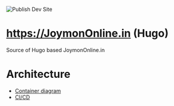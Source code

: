 ![Publish Dev Site](https://github.com/JoymonOnline/site-hugo/workflows/Publish%20Dev%20Site/badge.svg)

# https://JoymonOnline.in (Hugo)
Source of Hugo based JoymonOnline.in

# Architecture

- [Container diagram](http://www.plantuml.com/plantuml/proxy?fmt=svg&cache=no&src=https://raw.githubusercontent.com/joymon/site-hugo/master/diagrams/container.puml)
- [CI/CD](http://www.plantuml.com/plantuml/proxy?fmt=svg&cache=no&src=https://raw.githubusercontent.com/joymon/site-hugo/master/diagrams/ci-cd.puml)